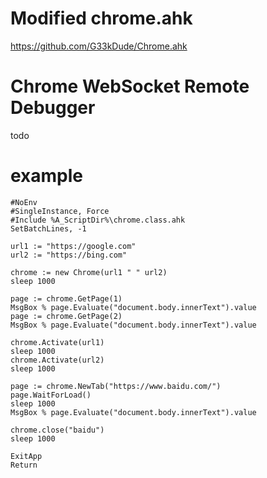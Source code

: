 # Modified chrome.ahk
https://github.com/G33kDude/Chrome.ahk
# Chrome WebSocket Remote Debugger
todo
# example
```
#NoEnv
#SingleInstance, Force
#Include %A_ScriptDir%\chrome.class.ahk
SetBatchLines, -1

url1 := "https://google.com"
url2 := "https://bing.com"

chrome := new Chrome(url1 " " url2)
sleep 1000

page := chrome.GetPage(1)
MsgBox % page.Evaluate("document.body.innerText").value
page := chrome.GetPage(2)
MsgBox % page.Evaluate("document.body.innerText").value

chrome.Activate(url1)
sleep 1000
chrome.Activate(url2)
sleep 1000

page := chrome.NewTab("https://www.baidu.com/")
page.WaitForLoad()
sleep 1000
MsgBox % page.Evaluate("document.body.innerText").value

chrome.close("baidu")
sleep 1000

ExitApp
Return
```

